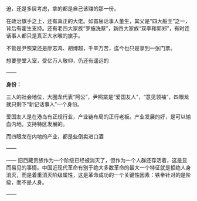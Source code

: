 迫，还是多层考虑，拿的都是自己该赚的那一份。

在政治旗手之上，还有真正的大佬。如首届话事人董生，其父是“四大船王”之一，背后有霍生支持。还有老四大家族“罗施洗蔡”，新四大家族“双李和郭郑”，有时连话事人都只是真正大水喉的旗手。

不管是尹照棠还是廖志鸿、胡博超，千辛万苦，迄今也只是拿到一张门票。

想要登堂入室，受亿万人敬仰，仍还有遥远的

——

**身份：**

三人的社会地位，大圈龙代表“阿公”，尹照棠是“爱国友人”，“意见领袖”，四眼龙就只剩下“新记话事人”一个身份。

爱国友人是在港岛有正规行业，产业链布局的正行老板。产业发展的好，是可以输血内地，支持特区发展的。

而四眼龙在内地的产业，都是些倒卖进口酒

——

——
旧西藏贵族作为一个阶级已经被消灭了，但作为一个人群还存活着，这是显而易见的事情。中国近现代革命有别于绝大多数革命的最大一个特征就是拒绝人身消灭，而是着重消灭阶级属性，这是革命成功的一个关键性因素：铁拳针对的是阶级，而不是人身。

——


